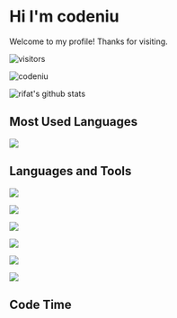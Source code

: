 # Hi I'm codeniu
Welcome to my profile! Thanks for visiting.

 ![visitors](https://visitor-badge.laobi.icu/badge?page_id=Codeniu.youngniu)

 ![codeniu](https://img.shields.io/github/stars/codeniu.svg)



![rifat's github stats](https://github-readme-stats.vercel.app/api?username=Codeniu&show_icons=true)



## Most Used Languages

 ![](https://github-readme-stats.vercel.app/api/top-langs/?username=codeniu&theme=white-green)



## Languages and Tools

 ![](https://img.shields.io/badge/CSS-239120?&style=for-the-badge&logo=css3&logoColor=white&color=red)

 ![](https://img.shields.io/badge/JavaScript-F7DF1E?style=for-the-badge&logo=javascript&logoColor=black)

 ![](https://img.shields.io/badge/Node.js-43853D?style=for-the-badge&logo=node.js&logoColor=white)

 ![](https://img.shields.io/badge/Go-00ADD8?style=for-the-badge&logo=go&logoColor=white)

 ![](https://img.shields.io/badge/React-20232A?style=for-the-badge&logo=react&logoColor=61DAFB)

 ![](https://img.shields.io/badge/Vue.js-35495E?style=for-the-badge&logo=vue.js&logoColor=4FC08D)



## Code Time

<!--START_SECTION:waka-->





<!--END_SECTION:waka-->
